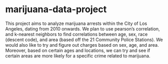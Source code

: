 # marijuana-data-project
This project aims to analyze marijuana arrests within the City of Los Angeles, dating from 2010 onwards. We plan to use pearson’s correlation, and k-nearest neighbors to find correlations between age, sex, race (descent code), and area (based off the 21 Community Police Stations). We would also like to try and figure out charges based on sex, age, and area. Moreover, based on certain ages and locations, we can try and see if certain areas are more likely for a specific crime related to marijuana.
